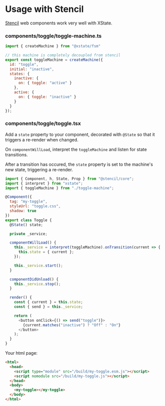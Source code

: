 # Usage with Stencil

[Stencil](https://stenciljs.com/) web components work very well with XState.

### components/toggle/toggle-machine.ts

```js
import { createMachine } from "@xstate/fsm"

// this machine is completely decoupled from stencil
export const toggleMachine = createMachine({
  id: "toggle",
  initial: "inactive",
  states: {
    inactive: {
      on: { toggle: "active" }
    },
    active: {
      on: { toggle: "inactive" }
    }
  }
});
```

### components/toggle/toggle.tsx

Add a `state` property to your component, decorated with `@State` so that it triggers a re-render when changed.

On `componentWillLoad`, interpret the `toggleMachine` and listen for state transitions.

After a transition has occured, the `state` property is set to the machine's new state, triggering a re-render.

```js
import { Component, h, State, Prop } from "@stencil/core";
import { interpret } from "xstate";
import { toggleMachine } from "./toggle-machine";

@Component({
  tag: "my-toggle",
  styleUrl: "toggle.css",
  shadow: true
})
export class Toggle {
  @State() state;

  private _service;

  componentWillLoad() {
    this._service = interpret(toggleMachine).onTransition(current => {
      this.state = { current };
    });

    this._service.start();
  }

  componentDidUnload() {
    this._service.stop();
  }

  render() {
    const { current } = this.state;
    const { send } = this._service;

    return (
      <button onClick={() => send("toggle")}>
        {current.matches("inactive") ? "Off" : "On"}
      </button>
    );
  }
}
```

Your html page:

```html
<html>
  <head>
    <script type="module" src="/build/my-toggle.esm.js"></script>
    <script nomodule src="/build/my-toggle.js"></script>
  </head>
  <body>
    <my-toggle></my-toggle>
  </body>
</html>
```